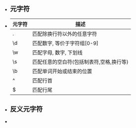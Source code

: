 - ## 元字符
- |元字符|描述|
  |--|--|
  |.|匹配除换行符以外的任意字符|
  |\d|匹配数字, 等价于字符组[0-9]|
  |\w|匹配字母, 数字, 下划线|
  |\s|匹配任意的空白符(包括制表符,空格,换行等)|
  |\b|匹配单词开始或结束的位置|
  |^|匹配行首|
  |$|匹配行尾|
- ## 反义元字符
-
